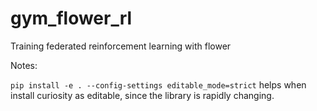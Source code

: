 # gym_flower_rl
Training federated reinforcement learning with flower

Notes:

`pip install -e . --config-settings editable_mode=strict` helps when install curiosity as editable, since the library is rapidly changing.